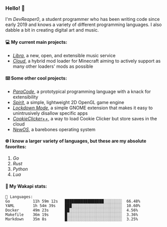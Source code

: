 ### Hello! 👋

I'm _DevReaper0_, a student programmer who has been writing code since early 2019 and knows a variety of different programming languages. I also dabble a bit in creating digital art and music.

#### 💻 My current main projects:

-   _[Libra](https://github.com/LibraMusic)_, a new, open, and extensible music service
-   _[Cloud](https://github.com/CloudLoaderMC/CloudLoader)_, a hybrid mod loader for Minecraft aiming to actively support as many other loaders' mods as possible

#### ⌨️ Some other cool projects:

-   _[ParaCode](https://github.com/ParaCodeLang/ParaCode)_, a prototypical programming language with a knack for extensibility
-   _[Spirit](https://gitlab.com/DevReaper0/SpiritEngine)_, a simple, lightweight 2D OpenGL game engine
-   _[Lockdown Mode](https://github.com/DevReaper0/GNOME-LockdownMode)_, a simple GNOME extension that makes it easy to unintrusively disallow specific apps
-   _[CookieClicker++](https://github.com/DevReaper0/CookieClickerPlusPlus)_, a way to load Cookie Clicker but store saves in the cloud
-   _[NewOS](https://github.com/DevReaper0/NewOS)_, a barebones operating system

#### 🌐 I know a larger variety of languages, but these are my absolute favorites:

1. _Go_
2. _Rust_
3. _Python_
4. _Lua_

#### 📡 My Wakapi stats:

```text
💾 Languages:
Go          11h 59m 12s   █████████████████░░░░░░░░  66.48%
YAML        1h 54m 39s    ███░░░░░░░░░░░░░░░░░░░░░░  10.60%
Docker      49m 23s       ██░░░░░░░░░░░░░░░░░░░░░░░  4.56%
Makefile    36m 19s       █░░░░░░░░░░░░░░░░░░░░░░░░  3.36%
Markdown    35m 8s        █░░░░░░░░░░░░░░░░░░░░░░░░  3.25%
```
